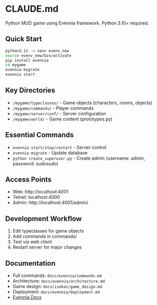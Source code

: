 # CLAUDE.md

Python MUD game using Evennia framework. Python 3.10+ required.

## Quick Start
```bash
python3.11 -m venv evenv_new
source evenv_new/bin/activate
pip install evennia
cd mygame
evennia migrate
evennia start
```

## Key Directories
- `/mygame/typeclasses/` - Game objects (characters, rooms, objects)
- `/mygame/commands/` - Player commands
- `/mygame/server/conf/` - Server configuration
- `/mygame/world/` - Game content (prototypes.py)

## Essential Commands
- `evennia start/stop/restart` - Server control
- `evennia migrate` - Update database
- `python create_superuser.py` - Create admin (username: admin, password: sudosudo)

## Access Points
- Web: http://localhost:4001
- Telnet: localhost:4000
- Admin: http://localhost:4001/admin/

## Development Workflow
1. Edit typeclasses for game objects
2. Add commands in commands/
3. Test via web client
4. Restart server for major changes

## Documentation
- Full commands: `docs/evennia/commands.md`
- Architecture: `docs/evennia/architecture.md`
- Game design: `docs/isekai/game_design.md`
- Deployment: `docs/evennia/deployment.md`
- [Evennia Docs](https://www.evennia.com/docs/latest/)
